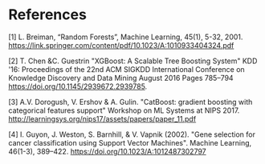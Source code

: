 # References

[1] L. Breiman, “Random Forests”, Machine Learning, 45(1), 5-32, 2001.  
https://link.springer.com/content/pdf/10.1023/A:1010933404324.pdf

[2] T. Chen &C.  Guestrin "XGBoost: A Scalable Tree Boosting System" KDD '16: 
Proceedings of the 22nd ACM SIGKDD International Conference on Knowledge Discovery 
and Data Mining August 2016 Pages 785–794 
https://doi.org/10.1145/2939672.2939785.

[3] A.V. Dorogush, V. Ershov & A. Gulin. "CatBoost: gradient boosting with categorical
features support" Workshop on ML Systems at NIPS 2017.  
http://learningsys.org/nips17/assets/papers/paper_11.pdf

[4] I. Guyon, J. Weston, S. Barnhill, & V. Vapnik (2002). "Gene selection for cancer 
classification using Support Vector Machines". Machine Learning, 46(1-3), 389–422. 
https://doi.org/10.1023/A:1012487302797